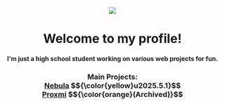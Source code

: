 <p align="center"><img src="https://github.com/nurology1/profile-readme/blob/main/profile256.png"></p>

<div align="center">
  <h1>Welcome to my profile! <br> 
  <h4>I'm just a high school student working on various web projects for fun.</h4>
  </h1>
  

  <h3>
    Main Projects: <br> 
    <a href="https://github.com/nurology1/Nebula">Nebula</a> $${\color{yellow}u2025.5.1}$$ <br> 
    <a href="https://github.com/nurology1/Proxmi">Proxmi</a> $${\color{orange}(Archived)}$$
  </h3>
</div>
